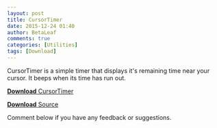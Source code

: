 ```yaml
---
layout: post
title: CursorTimer
date: 2015-12-24 01:40
author: BetaLeaf
comments: true
categories: [Utilities]
tags: [Download]
---
```

CursorTimer is a simple timer that displays it's remaining time near your cursor. It beeps when its time has run out.  

[**Download** CursorTimer](http://dl.dropboxusercontent.com/u/350004313/CDN/dl/CursorTimer.exe)  

[**Download** Source](http://dl.dropboxusercontent.com/u/350004313/CDN/dl/CursorTimer.au3?dl=1")  

Comment below if you have any feedback or suggestions.  